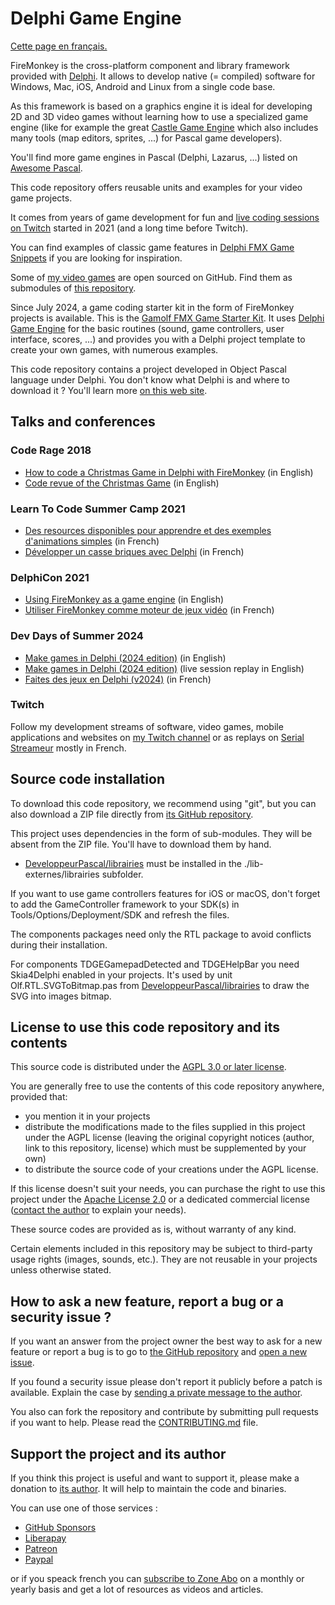 # Delphi Game Engine

[Cette page en français.](LISEZMOI.md)

FireMonkey is the cross-platform component and library framework provided with [Delphi](https://www.embarcadero.com/products/delphi). It allows to develop native (= compiled) software for Windows, Mac, iOS, Android and Linux from a single code base.

As this framework is based on a graphics engine it is ideal for developing 2D and 3D video games without learning how to use a specialized game engine (like for example the great [Castle Game Engine](https://castle-engine.io) which also includes many tools (map editors, sprites, ...) for Pascal game developers).

You'll find more game engines in Pascal (Delphi, Lazarus, ...) listed on [Awesome Pascal](https://github.com/Fr0sT-Brutal/awesome-pascal).

This code repository offers reusable units and examples for your video game projects.

It comes from years of game development for fun and [live coding sessions on Twitch](https://www.twitch.tv/patrickpremartin) started in 2021 (and a long time before Twitch).

You can find examples of classic game features in [Delphi FMX Game Snippets](https://github.com/DeveloppeurPascal/Delphi-FMX-Game-Snippets) if you are looking for inspiration.

Some of [my video games](https://gamolf.fr) are open sourced on GitHub. Find them as submodules of [this repository](https://github.com/DeveloppeurPascal/DevPas-Games-Pack).

Since July 2024, a game coding starter kit in the form of FireMonkey projects is available. This is the [Gamolf FMX Game Starter Kit](https://github.com/DeveloppeurPascal/Gamolf-FMX-Game-Starter-Kit). It uses [Delphi Game Engine](https://github.com/DeveloppeurPascal/Delphi-Game-Engine) for the basic routines (sound, game controllers, user interface, scores, ...) and provides you with a Delphi project template to create your own games, with numerous examples.

This code repository contains a project developed in Object Pascal language under Delphi. You don't know what Delphi is and where to download it ? You'll learn more [on this web site](https://delphi-resources.developpeur-pascal.fr/).

## Talks and conferences

### Code Rage 2018

* [How to code a Christmas Game in Delphi with FireMonkey](https://serialstreameur.fr/coderage2018-christmasgame-howto.php) (in English)
* [Code revue of the Christmas Game](https://serialstreameur.fr/coderage2018-christmasgame-codereview.php) (in English)

### Learn To Code Summer Camp 2021

* [Des resources disponibles pour apprendre et des exemples d'animations simples](https://serialstreameur.fr/ltcsc2021-04.php) (in French)
* [Développer un casse briques avec Delphi](https://serialstreameur.fr/ltcsc2021-05.php) (in French)

### DelphiCon 2021

* [Using FireMonkey as a game engine](https://serialstreameur.fr/delphicon-2021-fmx-game-engine.php) (in English)
* [Utiliser FireMonkey comme moteur de jeux vidéo](https://serialstreameur.fr/webinaire-20211211.php) (in French)

### Dev Days of Summer 2024

* [Make games in Delphi (2024 edition)](https://serialstreameur.fr/make-games-in-delphi-2024-edition.html) (in English)
* [Make games in Delphi (2024 edition)](https://youtu.be/CAW-wpb9HJg) (live session replay in English)
* [Faites des jeux en Delphi (v2024)](https://serialstreameur.fr/faites-des-jeux-en-delphi-edition-2024.html) (in French)

### Twitch

Follow my development streams of software, video games, mobile applications and websites on [my Twitch channel](https://www.twitch.tv/patrickpremartin) or as replays on [Serial Streameur](https://serialstreameur.fr/jeux-video.php) mostly in French.

## Source code installation

To download this code repository, we recommend using "git", but you can also download a ZIP file directly from [its GitHub repository](https://github.com/DeveloppeurPascal/Delphi-Game-Engine).

This project uses dependencies in the form of sub-modules. They will be absent from the ZIP file. You'll have to download them by hand.

* [DeveloppeurPascal/librairies](https://github.com/DeveloppeurPascal/librairies) must be installed in the ./lib-externes/librairies subfolder.

If you want to use game controllers features for iOS or macOS, don't forget to add the GameController framework to your SDK(s) in Tools/Options/Deployment/SDK and refresh the files.

The components packages need only the RTL package to avoid conflicts during their installation.

For components TDGEGamepadDetected and TDGEHelpBar you need Skia4Delphi enabled in your projects. It's used by unit Olf.RTL.SVGToBitmap.pas from [DeveloppeurPascal/librairies](https://github.com/DeveloppeurPascal/librairies) to draw the SVG into images bitmap.

## License to use this code repository and its contents

This source code is distributed under the [AGPL 3.0 or later license](https://choosealicense.com/licenses/agpl-3.0/).

You are generally free to use the contents of this code repository anywhere, provided that:
* you mention it in your projects
* distribute the modifications made to the files supplied in this project under the AGPL license (leaving the original copyright notices (author, link to this repository, license) which must be supplemented by your own)
* to distribute the source code of your creations under the AGPL license.

If this license doesn't suit your needs, you can purchase the right to use this project under the [Apache License 2.0](https://choosealicense.com/licenses/apache-2.0/) or a dedicated commercial license ([contact the author](https://developpeur-pascal.fr/nous-contacter.php) to explain your needs).

These source codes are provided as is, without warranty of any kind.

Certain elements included in this repository may be subject to third-party usage rights (images, sounds, etc.). They are not reusable in your projects unless otherwise stated.

## How to ask a new feature, report a bug or a security issue ?

If you want an answer from the project owner the best way to ask for a new feature or report a bug is to go to [the GitHub repository](https://github.com/DeveloppeurPascal/Delphi-Game-Engine) and [open a new issue](https://github.com/DeveloppeurPascal/Delphi-Game-Engine/issues).

If you found a security issue please don't report it publicly before a patch is available. Explain the case by [sending a private message to the author](https://developpeur-pascal.fr/nous-contacter.php).

You also can fork the repository and contribute by submitting pull requests if you want to help. Please read the [CONTRIBUTING.md](CONTRIBUTING.md) file.

## Support the project and its author

If you think this project is useful and want to support it, please make a donation to [its author](https://github.com/DeveloppeurPascal). It will help to maintain the code and binaries.

You can use one of those services :

* [GitHub Sponsors](https://github.com/sponsors/DeveloppeurPascal)
* [Liberapay](https://liberapay.com/PatrickPremartin)
* [Patreon](https://www.patreon.com/patrickpremartin)
* [Paypal](https://www.paypal.com/paypalme/patrickpremartin)

or if you speack french you can [subscribe to Zone Abo](https://zone-abo.fr/nos-abonnements.php) on a monthly or yearly basis and get a lot of resources as videos and articles.

